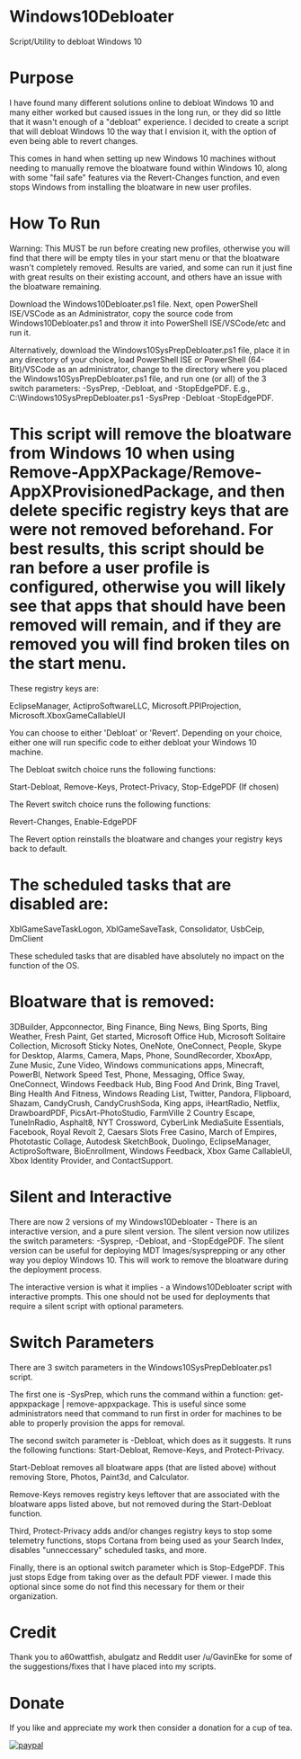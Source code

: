 # Windows10Debloater
Script/Utility to debloat Windows 10

# Purpose

I have found many different solutions online to debloat Windows 10 and many either worked but caused issues in the long run, or they did so little that it wasn't enough of a "debloat" experience. I decided to create a script that will debloat Windows 10 the way that I envision it, with the option of even being able to revert changes.

This comes in hand when setting up new Windows 10 machines without needing to manually remove the bloatware found within Windows 10, along with some "fail safe" features via the Revert-Changes function, and even stops Windows from installing the bloatware in new user profiles.


# How To Run

Warning: This MUST be run before creating new profiles, otherwise you will find that there will be empty tiles in your start menu or that the bloatware wasn't completely removed. Results are varied, and some can run it just fine with great results on their existing account, and others have an issue with the bloatware remaining.

Download the Windows10Debloater.ps1 file. Next, open PowerShell ISE/VSCode as an Administrator, copy the source code from Windows10Debloater.ps1 and throw it into PowerShell ISE/VSCode/etc and run it.

Alternatively, download the Windows10SysPrepDebloater.ps1 file, place it in any directory of your choice, load PowerShell ISE or PowerShell (64-Bit)/VSCode as an administrator, change to the directory where you placed the Windows10SysPrepDebloater.ps1 file, and run one (or all) of the 3 switch parameters: -SysPrep, -Debloat, and -StopEdgePDF. E.g., C:\Windows10SysPrepDebloater.ps1 -SysPrep -Debloat -StopEdgePDF.

# This script will remove the bloatware from Windows 10 when using Remove-AppXPackage/Remove-AppXProvisionedPackage, and then delete specific registry keys that are were not removed beforehand. For best results, this script should be ran before a user profile is configured, otherwise you will likely see that apps that should have been removed will remain, and if they are removed you will find broken tiles on the start menu.

These registry keys are:

EclipseManager,
ActiproSoftwareLLC,
Microsoft.PPIProjection,
Microsoft.XboxGameCallableUI

You can choose to either 'Debloat' or 'Revert'. Depending on your choice, either one will run specific code to either debloat your Windows 10 machine.

The Debloat switch choice runs the following functions:

Start-Debloat,
Remove-Keys,
Protect-Privacy,
Stop-EdgePDF (If chosen)

The Revert switch choice runs the following functions:

Revert-Changes,
Enable-EdgePDF

The Revert option reinstalls the bloatware and changes your registry keys back to default. 

# The scheduled tasks that are disabled are:

XblGameSaveTaskLogon,
XblGameSaveTask,
Consolidator,
UsbCeip,
DmClient

These scheduled tasks that are disabled have absolutely no impact on the function of the OS.

# Bloatware that is removed:

3DBuilder,
Appconnector,
Bing Finance,
Bing News,
Bing Sports,
Bing Weather,
Fresh Paint,
Get started,
Microsoft Office Hub,
Microsoft Solitaire Collection,
Microsoft Sticky Notes,
OneNote,
OneConnect,
People,
Skype for Desktop,
Alarms,
Camera,
Maps,
Phone,
SoundRecorder,
XboxApp,
Zune Music,
Zune Video,
Windows communications apps,
Minecraft,
PowerBI,
Network Speed Test,
Phone,
Messaging,
Office Sway,
OneConnect,
Windows Feedback Hub,
Bing Food And Drink,
Bing Travel,
Bing Health And Fitness,
Windows Reading List,
Twitter,
Pandora,
Flipboard,
Shazam,
CandyCrush,
CandyCrushSoda,
King apps,
iHeartRadio,
Netflix,
DrawboardPDF,
PicsArt-PhotoStudio,
FarmVille 2 Country Escape,
TuneInRadio,
Asphalt8,
NYT Crossword,
CyberLink MediaSuite Essentials,
Facebook,
Royal Revolt 2,
Caesars Slots Free Casino,
March of Empires,
Phototastic Collage,
Autodesk SketchBook,
Duolingo,
EclipseManager,
ActiproSoftware,
BioEnrollment,
Windows Feedback,
Xbox Game CallableUI,
Xbox Identity Provider, and
ContactSupport.

# Silent and Interactive

There are now 2 versions of my Windows10Debloater - There is an interactive version, and a pure silent version. The silent version now utilizes the switch parameters: -Sysprep, -Debloat, and -StopEdgePDF. The silent version can be useful for deploying MDT Images/sysprepping or any other way you deploy Windows 10. This will work to remove the bloatware during the deployment process.

The interactive version is what it implies - a Windows10Debloater script with interactive prompts. This one should not be used for deployments that require a silent script with optional parameters.

# Switch Parameters

There are 3 switch parameters in the Windows10SysPrepDebloater.ps1 script.

The first one is -SysPrep, which runs the command within a function: get-appxpackage | remove-appxpackage. This is useful since some administrators need that command to run first in order for machines to be able to properly provision the apps for removal.

The second switch parameter is -Debloat, which does as it suggests. It runs the following functions: Start-Debloat, Remove-Keys, and Protect-Privacy.

Start-Debloat removes all bloatware apps (that are listed above) without removing Store, Photos, Paint3d, and Calculator.

Remove-Keys removes registry keys leftover that are associated with the bloatware apps listed above, but not removed during the Start-Debloat function.

Third, Protect-Privacy adds and/or changes registry keys to stop some telemetry functions, stops Cortana from being used as your Search Index, disables "unneccessary" scheduled tasks, and more.

Finally, there is an optional switch parameter which is Stop-EdgePDF. This just stops Edge from taking over as the default PDF viewer. I made this optional since some do not find this necessary for them or their organization.

# Credit

Thank you to a60wattfish, abulgatz and Reddit user /u/GavinEke for some of the suggestions/fixes that I have placed into my scripts. 

# Donate 

If you like and appreciate my work then consider a donation for a cup of tea.

[![paypal](https://www.paypalobjects.com/en_US/i/btn/btn_donateCC_LG.gif)](https://www.paypal.me/syncrn)
